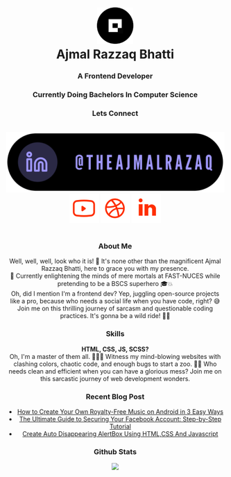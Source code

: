 <h1 align="center"> <img src="/logo.svg" height="84" width="84"/><br/>Ajmal Razzaq Bhatti </h1>

<h3 align="center">A Frontend Developer</h3>
<h3 align="center">Currently Doing Bachelors In Computer Science</h3>

<div align="center"> <h3> Lets Connect</h3><br/>
	<a href="https://technovexis.blogspot.com" target="blank"><img src="/link.svg"></a>
	<a href="https://youtube.com/@technovexis" target="blank"><img src="/youtube.svg"></a>
	<a href="https://dribbble.com/ajmalrazzaq07" target="blank"><img src="/dribble.svg"></a>
	<a href="https://www.linkedin.com/in/ajmalrazzaq07/" target="blank"><img src="/linkedin.svg"> </a>
	</div>
	<br/>	
	
<div align="center">
<h3>About Me</h3>
<p align="center">Well, well, well, look who it is! 👀 It's none other than the magnificent Ajmal Razzaq Bhatti, here to grace you with my presence. <br/>
🙌 Currently enlightening the minds of mere mortals at FAST-NUCES while pretending to be a BSCS superhero 🎓💥<br/>
 Oh, did I mention I'm a frontend dev? Yep, juggling open-source projects like a pro, because who needs a social life when you have code, right? 😅 <br/>
 Join me on this thrilling journey of sarcasm and questionable coding practices. It's gonna be a wild ride! 🎢✨</p>
</div>
<div align="center">
<h3>Skills</h3>
<p align="center">
<strong>HTML, CSS, JS, SCSS?</strong><br/>
 Oh, I'm a master of them all. 💁‍♂️✨ Witness my mind-blowing websites with clashing colors, chaotic code, and enough bugs to start a zoo. 🐛🔥 Who needs clean and efficient when you can have a glorious mess? Join me on this sarcastic journey of web development wonders. 
</div>
<div align="center">

<h3>Recent Blog Post</h3>

<!-- BLOG-POST-LIST:START -->
- [How to Create Your Own Royalty-Free Music on Android in 3 Easy Ways](https://technovexis.blogspot.com/2023/05/how-to-create-your-own-royalty-free.html)
- [The Ultimate Guide to Securing Your Facebook Account: Step-by-Step Tutorial](https://technovexis.blogspot.com/2023/05/the-ultimate-guide-to-securing-your.html)
- [Create Auto Disappearing AlertBox Using HTML,CSS And Javascript](https://technovexis.blogspot.com/2023/04/create-alertbox-using-htmlcss-and.html)
<!-- BLOG-POST-LIST:END -->

  <h3>Github Stats</h3>
  <img src="/streak.svg">
  	</div>
